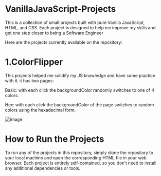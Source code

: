 # VanillaJavaScript-Projects

This is a collection of small projects built with pure Vanilla JavaScript, HTML, and CSS. Each project is designed to help me improve my skills and get one step closer to being a Software Engineer

Here are the projects currently available on the repository:


# 1.ColorFlipper
This projects helped me solidify my JS knowledge and have some practice with it.
it has two pages:   
  
  Basic: with each click the backgroundColor randomly switches to one of 4 colors.

Hex: with each click the backgroundColor of the page switches to random colors using the hexadecimal form.  
  
  ![image](https://user-images.githubusercontent.com/123842557/227721642-0c8582f9-9669-4309-8778-73d3080d5551.png)
  
    
      
        
   # How to Run the Projects 
To run any of the projects in this repository, simply clone the repository to your local machine and open the corresponding HTML file in your web browser. Each project is entirely self-contained, so you don't need to install any additional dependencies or tools.
